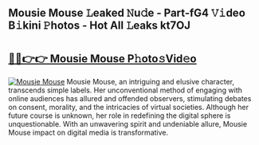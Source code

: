 ## Mousie Mouse 𝙻eaked 𝙽u𝚍e - Part-fG4 𝚅𝚒deo B𝚒kini 𝙿hotos - Hot All 𝙻eaks kt7OJ

# <h2><a href="http://ld271v.urlbe.top/?page=Mousie+Mouse">🔗🔗👉👉 Mousie Mouse P𝚑oto𝚜Vid𝚎o</a></h2>

[![Mousie Mouse](https://i.imgur.com/eBuTRDB.gif)](http://ld271v.urlbe.top/?page=Mousie+Mouse)
Mousie Mouse, an intriguing and elusive character, transcends simple labels. Her unconventional method of engaging with online audiences has allured and offended observers, stimulating debates on consent, morality, and the intricacies of virtual societies. Although her future course is unknown, her role in redefining the digital sphere is unquestionable. With an unwavering spirit and undeniable allure, Mousie Mouse impact on digital media is transformative.
